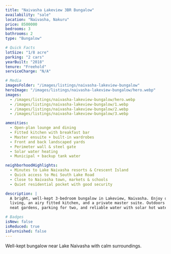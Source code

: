 ```yaml
---
title: "Naivasha Lakeview 3BR Bungalow"
availability: "sale"
location: "Naivasha, Nakuru"
price: 8500000
bedrooms: 3
bathrooms: 2
type: "Bungalow"

# Quick Facts
lotSize: "1/8 acre"
parking: "2 cars"
yearBuilt: "2018"
tenure: "Freehold"
serviceCharge: "N/A"

# Media
imagesFolder: "/images/listings/naivasha-lakeview-bungalow"
heroImage: "/images/listings/naivasha-lakeview-bungalow/hero.webp"
images:
  - /images/listings/naivasha-lakeview-bungalow/hero.webp
  - /images/listings/naivasha-lakeview-bungalow/1.webp
  - /images/listings/naivasha-lakeview-bungalow/2.webp
  - /images/listings/naivasha-lakeview-bungalow/3.webp

amenities:
  - Open-plan lounge and dining
  - Fitted kitchen with breakfast bar
  - Master ensuite + built-in wardrobes
  - Front and back landscaped yards
  - Perimeter wall & steel gate
  - Solar water heating
  - Municipal + backup tank water

neighborhoodHighlights:
  - Minutes to Lake Naivasha resorts & Crescent Island
  - Quick access to Moi South Lake Road
  - Close to Naivasha town, markets & schools
  - Quiet residential pocket with good security

description: |
  A bright, well-kept 3-bedroom bungalow in Lakeview, Naivasha. Enjoy open-plan
  living, an airy fitted kitchen, and a private master suite. Outdoors offers
  neat gardens, parking for two, and reliable water with solar hot water.

# Badges
isNew: false
isReduced: true
isFurnished: false
---
```

Well-kept bungalow near Lake Naivasha with calm surroundings.
